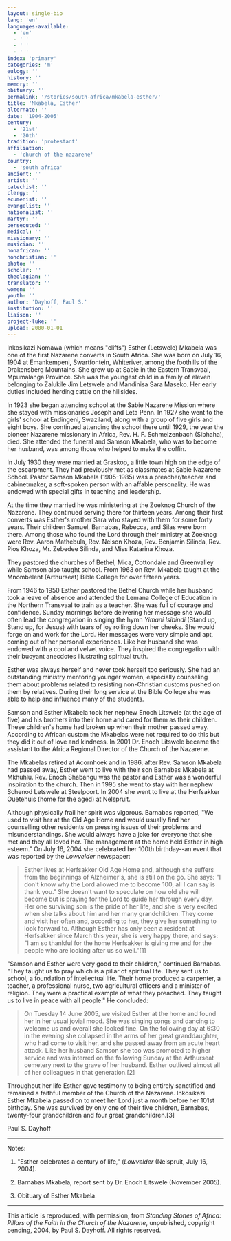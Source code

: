 ```yaml
---
layout: single-bio
lang: 'en'
languages-available:
  - 'en'
  - ' '
  - ' '
  - ' '
index: 'primary'
categories: 'm'
eulogy: ''
history: ''
memory: ''
obituary: ''
permalink: '/stories/south-africa/mkabela-esther/'
title: 'Mkabela, Esther'
alternate: ''
date: '1904-2005'
century:
  - '21st'
  - '20th'
tradition: 'protestant'
affiliation:
  - 'church of the nazarene'
country:
  - 'south africa'
ancient: ''
artist: ''
catechist: ''
clergy: ''
ecumenist: ''
evangelist: ''
nationalist: ''
martyr: ''
persecuted: ''
medical: ''
missionary: ''
musician: ''
nonafrican: ''
nonchristian: ''
photo: ''
scholar: ''
theologian: ''
translator: ''
women: ''
youth: ''
author: 'Dayhoff, Paul S.'
institution: ''
liaison: ''
project-luke: ''
upload: 2000-01-01
---
```



Inkosikazi Nomawa (which means "cliffs") Esther (Letswele) Mkabela was one of the first Nazarene converts in South Africa.  She was born on July 16, 1904 at Emankempeni, Swartfontein, Whiteriver, among the foothills of the Drakensberg Mountains. She grew up at Sabie in the Eastern Transvaal, Mpumalanga Province. She was the youngest child in a family of eleven belonging to Zalukile Jim Letswele and Mandinisa Sara Maseko.  Her early duties included herding cattle on the hillsides.

In 1923 she began attending school at the Sabie Nazarene Mission where she stayed with missionaries Joseph and Leta Penn. In 1927 she went to the girls' school at Endingeni, Swaziland, along with a group of five  girls  and eight boys. She continued attending the school there until 1929, the year the pioneer Nazarene missionary in Africa, Rev. H. F. Schmelzenbach (Sibhaha), died.  She attended the funeral and Samson Mkabela, who was to become her husband, was among those who helped to make the coffin.

In July 1930 they were married at Graskop, a little town high on the edge of the escarpment. They had previously met as classmates at Sabie Nazarene School. Pastor Samson Mkabela (1905-1985) was a preacher/teacher and cabinetmaker, a soft-spoken person with an affable personality.  He was endowed with special gifts in teaching and leadership.

At the time they married he was ministering at the Zoeknog Church of the Nazarene.  They continued serving there for thirteen years.  Among their first converts was Esther's mother Sara who stayed with them for some forty years.  Their children Samuel, Barnabas, Rebecca, and Silas were born there.  Among those who found the Lord through their ministry at Zoeknog were Rev. Aaron Mathebula, Rev. Nelson Khoza, Rev. Benjamin Silinda, Rev. Pios Khoza, Mr. Zebedee Silinda, and Miss Katarina Khoza.

They pastored the churches of Bethel, Mica, Cottondale  and Greenvalley while Samson also taught school.  From 1963 on Rev. Mkabela taught at the Mnombelent (Arthurseat) Bible College for over fifteen years.

From 1946 to 1950 Esther pastored  the Bethel Church while her husband took a leave of absence and attended the Lemana College of Education in the Northern Transvaal to train as a teacher.  She was full of courage and confidence. Sunday mornings before delivering her message she would often lead the congregation in singing the hymn *Yimani Isibindi* (Stand up, Stand up, for Jesus) with tears of joy rolling down her cheeks. She would forge on and work for the Lord.  Her messages were very simple and apt, coming out of her personal experiences.  Like her husband she was endowed with a cool and velvet voice.  They inspired the congregation with their buoyant anecdotes illustrating spiritual truth.

Esther was always herself and never took herself too seriously.  She had an outstanding ministry mentoring younger women, especially counseling them about problems related to resisting non-Christian customs pushed on them by relatives. During their long service at the Bible College she was able to help and influence many of the students.

Samson and Esther Mkabela took her nephew Enoch Litswele (at the age of five) and his brothers into their home and cared for them as their children. These children's home had broken up when their mother passed away. According to African custom the Mkabelas were not required to do this but they did it out of love and kindness.  In 2001 Dr. Enoch Litswele became the assistant to the Africa Regional Director of the Church of the Nazarene.

The Mkabelas retired at Acornhoek and in 1986, after Rev. Samson Mkabela had passed away, Esther went to live with their son Barnabas Mkabela at Mkhuhlu.  Rev. Enoch Shabangu was the pastor and Esther was a wonderful inspiration to the church. Then in 1995 she went to stay with her nephew Schenod Letswele at Steelpoort.  In 2004 she went to live at the Herfsakker Ouetehuis (home for the aged) at Nelspruit.

Although physically frail her spirit was vigorous.  Barnabas reported, "We used to visit her at the Old Age Home and would usually find her counselling other residents on pressing issues of their problems and misunderstandings.  She would always have a joke for everyone that she met and they all loved her.  The management at the home held Esther in high esteem."  On July 16, 2004 she celebrated her 100th birthday--an event that was reported by the *Lowvelder* newspaper:

> Esther lives at Herfsakker Old Age Home and, although she suffers from the beginnings of Alzheimer's, she is still on the go.  She says: "I don't know why the Lord allowed me to become 100, all I can say is thank you."  She doesn't want to speculate on how old she will become but is praying for the Lord to guide her through every day.  Her one surviving son is the pride of her life, and she is very excited when she talks about him and her many grandchildren.  They come and visit her often and, according to her, they give her something to look forward to.  Although Esther has only been a resident at Herfsakker since March this year, she is very happy there, and says:  "I am so thankful for the home Herfsakker is giving me and for the people who are looking after us so well."[1]

"Samson and Esther were very good to their children," continued Barnabas. "They taught us to pray which is a  pillar of spiritual life.  They sent us to school, a foundation of intellectual life.  Their home produced a carpenter, a teacher, a professional nurse, two agricultural officers and a minister of religion.  They were a practical example of what they preached.  They taught us to live in peace with all  people." He concluded:

> On Tuesday 14 June 2005, we visited Esther at the home and found her in her usual jovial mood.  She was singing songs and dancing to welcome us and overall she looked fine.  On the following day at 6:30 in the evening she collapsed in the arms of her great granddaughter, who had come to visit her, and she passed away from an acute heart attack.  Like her husband Samson she too was promoted to higher service and was interred on the following Sunday at the Arthurseat cemetery next to the grave of her husband.  Esther outlived almost all of her colleagues in that generation.[2]

Throughout her life Esther gave testimony to being entirely sanctified and remained a faithful member of the Church of the Nazarene. Inkosikazi Esther Mkabela passed on to meet her Lord just a month before her 101st birthday.  She was survived by only one of their five children, Barnabas, twenty-four grandchildren and four great grandchildren.[3]

Paul S. Dayhoff

---

Notes:

1. "Esther celebrates a century of life," (*Lowvelder* (Nelspruit, July 16, 2004).

2. Barnabas Mkabela,  report sent by Dr. Enoch Litswele (November 2005).

3. Obituary of Esther Mkabela.

---

This article is reproduced, with permission, from *Standing Stones of Africa: Pillars of the Faith in the Church of the Nazarene*, unpublished, copyright pending, 2004, by Paul S. Dayhoff.  All rights reserved.